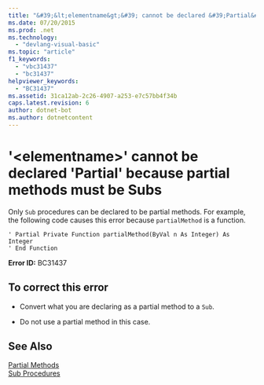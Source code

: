 ```yaml
---
title: "&#39;&lt;elementname&gt;&#39; cannot be declared &#39;Partial&#39; because partial methods must be Subs"
ms.date: 07/20/2015
ms.prod: .net
ms.technology: 
  - "devlang-visual-basic"
ms.topic: "article"
f1_keywords: 
  - "vbc31437"
  - "bc31437"
helpviewer_keywords: 
  - "BC31437"
ms.assetid: 31ca12ab-2c26-4907-a253-e7c57bb4f34b
caps.latest.revision: 6
author: dotnet-bot
ms.author: dotnetcontent
---
```

# &#39;&lt;elementname&gt;&#39; cannot be declared &#39;Partial&#39; because partial methods must be Subs
Only `Sub` procedures can be declared to be partial methods. For example, the following code causes this error because `partialMethod` is a function.  
  
```  
' Partial Private Function partialMethod(ByVal n As Integer) As Integer  
' End Function  
```  
  
 **Error ID:** BC31437  
  
## To correct this error  
  
-   Convert what you are declaring as a partial method to a `Sub`.  
  
-   Do not use a partial method in this case.  
  
## See Also  
 [Partial Methods](../../visual-basic/programming-guide/language-features/procedures/partial-methods.md)  
 [Sub Procedures](../../visual-basic/programming-guide/language-features/procedures/sub-procedures.md)
